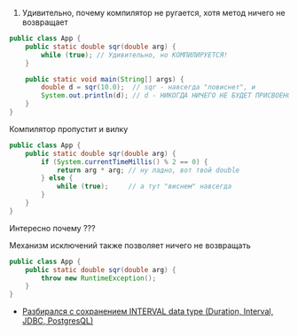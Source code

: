 1. Удивительно, почему компилятор не ругается, хотя метод ничего
не возвращает
```java
public class App {
    public static double sqr(double arg) {
        while (true); // Удивительно, но КОМПИЛИРУЕТСЯ!
    }

    public static void main(String[] args) {
        double d = sqr(10.0);  // sqr - навсегда "повиснет", и
        System.out.println(d); // d - НИКОГДА НИЧЕГО НЕ БУДЕТ ПРИСВОЕНО!
    }
}
```
Компилятор пропустит и вилку
```java
public class App {
    public static double sqr(double arg) {
        if (System.currentTimeMillis() % 2 == 0) {
            return arg * arg; // ну ладно, вот твой double
        } else {
            while (true);     // а тут "виснем" навсегда
        }
    }
}
```
Интересно почему ???

Механизм исключений также позволяет ничего не возвращать
```java
public class App {
    public static double sqr(double arg) {
        throw new RuntimeException();
    }
}
```


- <a href="/notes/duration_to_interval_jdbc_postgres.md">Разбирался с сохранением INTERVAL data type (Duration, Interval, JDBC, PostgresQL)

